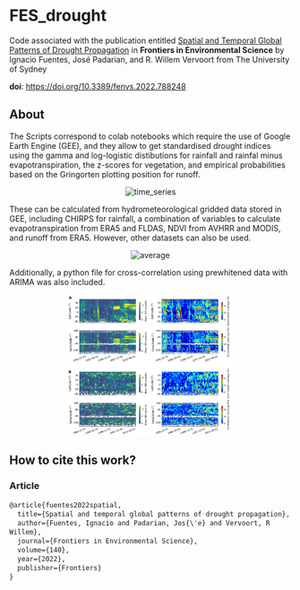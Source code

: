 # FES_drought
Code associated with the publication entitled [Spatial and Temporal Global Patterns of Drought Propagation](https://www.frontiersin.org/articles/10.3389/fenvs.2022.788248/full) in **Frontiers in Environmental Science** by Ignacio Fuentes, José Padarian, and R. Willem Vervoort from The University of Sydney


**doi**: https://doi.org/10.3389/fenvs.2022.788248



## About

The Scripts correspond to colab notebooks which require the use of Google Earth Engine (GEE), and they allow to get standardised drought indices using the gamma and log-logistic distibutions for rainfall and rainfal minus evapotranspiration, the z-scores for vegetation, and empirical probabilities based on the Gringorten plotting position for runoff. 

<p align="center">
  <img src="fig05.png" alt="time_series" width="300">
</p>

These can be calculated from hydrometeorological gridded data stored in GEE, including CHIRPS for rainfall, a combination of variables to calculate evapotranspiration from ERA5 and FLDAS, NDVI from AVHRR and MODIS, and runoff from ERA5. However, other datasets can also be used.

<p align="center">
  <img src="fig04.png" alt="average" width="300">
</p>

Additionally, a python file for cross-correlation using prewhitened data with ARIMA was also included.

<p align="center">
  <img src="fig11.png" alt="heatmap" width="300">
</p>

## How to cite this work?

### Article

```
@article{fuentes2022spatial,
  title={Spatial and temporal global patterns of drought propagation},
  author={Fuentes, Ignacio and Padarian, Jos{\'e} and Vervoort, R Willem},
  journal={Frontiers in Environmental Science},
  volume={140},
  year={2022},
  publisher={Frontiers}
}
```
